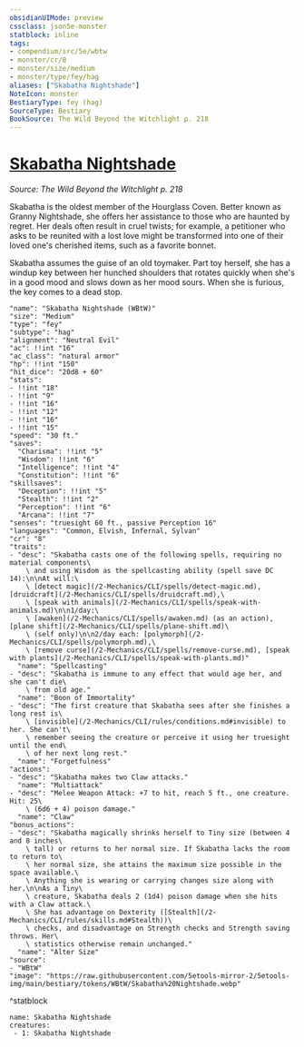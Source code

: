 ```yaml
---
obsidianUIMode: preview
cssclass: json5e-monster
statblock: inline
tags:
- compendium/src/5e/wbtw
- monster/cr/8
- monster/size/medium
- monster/type/fey/hag
aliases: ["Skabatha Nightshade"]
NoteIcon: monster
BestiaryType: fey (hag)
SourceType: Bestiary
BookSource: The Wild Beyond the Witchlight p. 218
---
```

# [Skabatha Nightshade](2-Mechanics/CLI/bestiary/npc/skabatha-nightshade-wbtw.md)
*Source: The Wild Beyond the Witchlight p. 218*  

Skabatha is the oldest member of the Hourglass Coven. Better known as Granny Nightshade, she offers her assistance to those who are haunted by regret. Her deals often result in cruel twists; for example, a petitioner who asks to be reunited with a lost love might be transformed into one of their loved one's cherished items, such as a favorite bonnet.

Skabatha assumes the guise of an old toymaker. Part toy herself, she has a windup key between her hunched shoulders that rotates quickly when she's in a good mood and slows down as her mood sours. When she is furious, the key comes to a dead stop.

```statblock
"name": "Skabatha Nightshade (WBtW)"
"size": "Medium"
"type": "fey"
"subtype": "hag"
"alignment": "Neutral Evil"
"ac": !!int "16"
"ac_class": "natural armor"
"hp": !!int "150"
"hit_dice": "20d8 + 60"
"stats":
- !!int "18"
- !!int "9"
- !!int "16"
- !!int "12"
- !!int "16"
- !!int "15"
"speed": "30 ft."
"saves":
  "Charisma": !!int "5"
  "Wisdom": !!int "6"
  "Intelligence": !!int "4"
  "Constitution": !!int "6"
"skillsaves":
  "Deception": !!int "5"
  "Stealth": !!int "2"
  "Perception": !!int "6"
  "Arcana": !!int "7"
"senses": "truesight 60 ft., passive Perception 16"
"languages": "Common, Elvish, Infernal, Sylvan"
"cr": "8"
"traits":
- "desc": "Skabatha casts one of the following spells, requiring no material components\
    \ and using Wisdom as the spellcasting ability (spell save DC 14):\n\nAt will:\
    \ [detect magic](/2-Mechanics/CLI/spells/detect-magic.md), [druidcraft](/2-Mechanics/CLI/spells/druidcraft.md),\
    \ [speak with animals](/2-Mechanics/CLI/spells/speak-with-animals.md)\n\n1/day:\
    \ [awaken](/2-Mechanics/CLI/spells/awaken.md) (as an action), [plane shift](/2-Mechanics/CLI/spells/plane-shift.md)\
    \ (self only)\n\n2/day each: [polymorph](/2-Mechanics/CLI/spells/polymorph.md),\
    \ [remove curse](/2-Mechanics/CLI/spells/remove-curse.md), [speak with plants](/2-Mechanics/CLI/spells/speak-with-plants.md)"
  "name": "Spellcasting"
- "desc": "Skabatha is immune to any effect that would age her, and she can't die\
    \ from old age."
  "name": "Boon of Immortality"
- "desc": "The first creature that Skabatha sees after she finishes a long rest is\
    \ [invisible](/2-Mechanics/CLI/rules/conditions.md#invisible) to her. She can't\
    \ remember seeing the creature or perceive it using her truesight until the end\
    \ of her next long rest."
  "name": "Forgetfulness"
"actions":
- "desc": "Skabatha makes two Claw attacks."
  "name": "Multiattack"
- "desc": "Melee Weapon Attack: +7 to hit, reach 5 ft., one creature. Hit: 25\
    \ (6d6 + 4) poison damage."
  "name": "Claw"
"bonus_actions":
- "desc": "Skabatha magically shrinks herself to Tiny size (between 4 and 8 inches\
    \ tall) or returns to her normal size. If Skabatha lacks the room to return to\
    \ her normal size, she attains the maximum size possible in the space available.\
    \ Anything she is wearing or carrying changes size along with her.\n\nAs a Tiny\
    \ creature, Skabatha deals 2 (1d4) poison damage when she hits with a Claw attack.\
    \ She has advantage on Dexterity ([Stealth](/2-Mechanics/CLI/rules/skills.md#Stealth))\
    \ checks, and disadvantage on Strength checks and Strength saving throws. Her\
    \ statistics otherwise remain unchanged."
  "name": "Alter Size"
"source":
- "WBtW"
"image": "https://raw.githubusercontent.com/5etools-mirror-2/5etools-img/main/bestiary/tokens/WBtW/Skabatha%20Nightshade.webp"
```
^statblock

```encounter-table
name: Skabatha Nightshade
creatures:
 - 1: Skabatha Nightshade
```